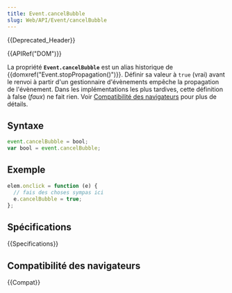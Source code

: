 ```yaml
---
title: Event.cancelBubble
slug: Web/API/Event/cancelBubble
---
```


{{Deprecated_Header}}

{{APIRef("DOM")}}

La propriété **`Event.cancelBubble`** est un alias historique de {{domxref("Event.stopPropagation()")}}. Définir sa valeur à `true` (vrai) avant le renvoi à partir d'un gestionnaire d'évènements empêche la propagation de l'évènement. Dans les implémentations les plus tardives, cette définition à false (_faux_) ne fait rien. Voir [Compatibilité des navigateurs](#compatibilité_des_navigateurs) pour plus de détails.

## Syntaxe

```js
event.cancelBubble = bool;
var bool = event.cancelBubble;
```

## Exemple

```js
elem.onclick = function (e) {
  // fais des choses sympas ici
  e.cancelBubble = true;
};
```

## Spécifications

{{Specifications}}

## Compatibilité des navigateurs

{{Compat}}
